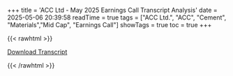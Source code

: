 +++
title = 'ACC Ltd - May 2025 Earnings Call Transcript Analysis'
date = 2025-05-06 20:39:58
readTime = true
tags = ["ACC Ltd.", "ACC", "Cement", "Materials","Mid Cap", "Earnings Call"]
showTags = true
toc = true
+++



{{< rawhtml >}}

<div class="button-container">    
    <a href="https://www.bseindia.com/stockinfo/AnnPdfOpen.aspx?Pname=b3cb099f-b172-4f0d-906f-c17642bfddab.pdf" target="_blank" class="report-button">
      <i class="fas fa-file-pdf"></i> Download Transcript
    </a>
</div>
    
{{< /rawhtml >}}
